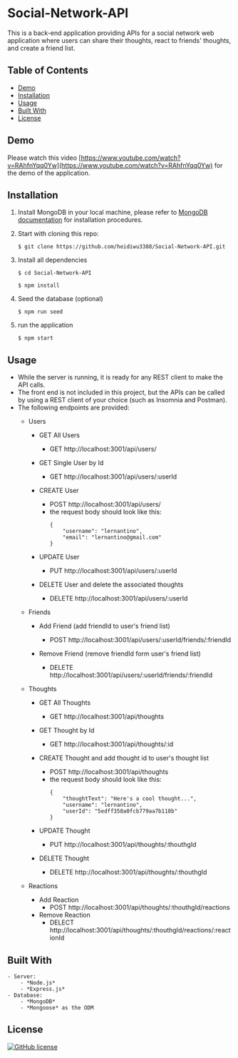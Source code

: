 # Social-Network-API
This is a back-end application providing APIs for a social network web application where users can share their thoughts, react to friends' thoughts, and create a friend list.

## Table of Contents
* [Demo](#demo)
* [Installation](#installation)
* [Usage](#usage)
* [Built With](#built-with)
* [License](#license) 

## Demo

Please watch this video [https://www.youtube.com/watch?v=RAhfnYqq0Yw](https://www.youtube.com/watch?v=RAhfnYqq0Yw) for the demo of the application.

## Installation
1. Install MongoDB in your local machine, please refer to [MongoDB documentation](https://www.mongodb.com/docs/manual/installation/) for installation procedures.

2. Start with cloning this repo:
    ```
    $ git clone https://github.com/heidiwu3388/Social-Network-API.git
    ```

3. Install all dependencies
    ```
    $ cd Social-Network-API

    $ npm install
    ```

4. Seed the database (optional)
    ```
    $ npm run seed
    ```
5. run the application
    ```
    $ npm start
    ```

## Usage
- While the server is running, it is ready for any REST client to make the API calls.
- The front end is not included in this project, but the APIs can be called by using a REST client of your choice (such as Insomnia and Postman).
- The following endpoints are provided:
    - Users
        - GET All Users
            - GET http://localhost:3001/api/users/
        - GET Single User by Id
            - GET http://localhost:3001/api/users/:userId
        - CREATE User
            - POST http://localhost:3001/api/users/
            - the request body should look like this:
                ```
                {
                    "username": "lernantino",
                    "email": "lernantino@gmail.com"
                }
                ```
        - UPDATE User
            - PUT http://localhost:3001/api/users/:userId
            
        - DELETE User and delete the associated thoughts
            - DELETE http://localhost:3001/api/users/:userId

    - Friends
        - Add Friend (add friendId to user's friend list)
            - POST http://localhost:3001/api/users/:userId/friends/:friendId
        
        - Remove Friend (remove friendId form user's friend list)
            - DELETE http://localhost:3001/api/users/:userId/friends/:friendId
    
    - Thoughts
        - GET All Thoughts
            - GET http://localhost:3001/api/thoughts
        - GET Thought by Id
            - GET http://localhost:3001/api/thoughts/:id
        - CREATE Thought and add thought id to user's thought list
            - POST http://localhost:3001/api/thoughts
            - the request body should look like this:
                ```
                {
                    "thoughtText": "Here's a cool thought...",
                    "username": "lernantino",
                    "userId": "5edff358a0fcb779aa7b118b"
                }
                ```
        - UPDATE Thought
            - PUT http://localhost:3001/api/thoughts/:thouthgId
            
        - DELETE Thought
            - DELETE http://localhost:3001/api/thoughts/:thouthgId
    
    - Reactions
        - Add Reaction
            - POST http://localhost:3001/api/thoughts/:thouthgId/reactions
        - Remove Reaction
            - DELECT http://localhost:3001/api/thoughts/:thouthgId/reactions/:reactionId

## Built With
    - Server:
        - *Node.js*
        - *Express.js*
    - Database:
        - *MongoDB*
        - *Mongoose* as the ODM

## License

[![GitHub license](https://img.shields.io/badge/license-MIT-blue.svg)](https://opensource.org/licenses/MIT) 